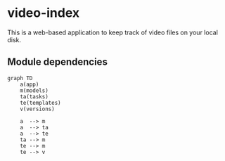 # video-index

This is a web-based application to keep track of video files on your local disk.

## Module dependencies

```mermaid
graph TD
    a(app)
    m(models)
    ta(tasks)
    te(templates)
    v(versions)

    a  --> m
    a  --> ta
    a  --> te
    ta --> m
    te --> m
    te --> v
```
